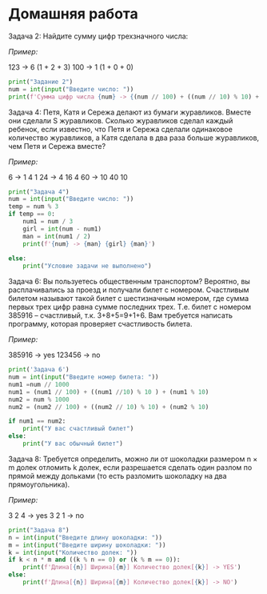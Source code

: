 # Домашняя работа

Задача 2:
Найдите сумму цифр трехзначного числа:

*Пример:*

123 -> 6 (1 + 2 + 3)
100 -> 1 (1 + 0 + 0)

```python
print("Задание 2")
num = int(input("Введите число: "))
print(f'Сумма цифр числа {num} -> {(num // 100) + ((num // 10) % 10) + (num % 10)} ({num // 100} + {(num // 10) % 10} + {num % 10})') 
```

Задача 4:
Петя, Катя и Сережа делают из бумаги журавликов. Вместе они сделали S журавликов.
Сколько журавликов сделал каждый ребенок, если известно,
что Петя и Сережа сделали одинаковое количество журавликов,
а Катя сделала в два раза больше журавликов, чем Петя и Сережа вместе?

*Пример:*

6 -> 1  4  1
24 -> 4  16  4
60 -> 10  40  10

```python
print("Задача 4")
num = int(input("Введите число: "))
temp = num % 3
if temp == 0:
    num1 = num / 3
    girl = int(num - num1)
    man = int(num1 / 2)
    print(f'{num} -> {man} {girl} {man}')
    
else:
    print("Условие задачи не выполнено")
```

Задача 6:
Вы пользуетесь общественным транспортом?
Вероятно, вы расплачивались за проезд и получали билет с номером.
Счастливым билетом называют такой билет с шестизначным номером,
где сумма первых трех цифр равна сумме последних трех.
Т.е. билет с номером 385916 – счастливый, т.к. 3+8+5=9+1+6.
Вам требуется написать программу, которая проверяет счастливость билета.

*Пример:*

385916 -> yes
123456 -> no

```python
print('Задача 6')
num = int(input("Введите номер билета: "))
num1 =num // 1000
num1 = (num1 // 100) + ((num1 //10) % 10 ) + (num1 % 10)
num2 = num % 1000
num2 = (num2 // 100) + ((num2 // 10) % 10) + (num2 % 10)

if num1 == num2:
    print("У вас счастливый билет")
else:
    print("У вас обычный билет")
```

Задача 8:
Требуется определить, можно ли от шоколадки размером n × m долек отломить k долек,
если разрешается сделать один разлом по прямой между дольками (то есть разломить шоколадку на два прямоугольника).

*Пример:*

3 2 4 -> yes
3 2 1 -> no

```python
print("Задача 8")
n = int(input("Введите длину шоколадки: "))
m = int(input("Введите ширину шоколадки: "))
k = int(input("Количество долек: "))
if k < n * m and ((k % n == 0) or (k % m == 0)):
    print(f'Длина[{n}] Ширина[{m}] Количество долек[{k}] -> YES')
else:
    print(f'Длина[{n}] Ширина[{m}] Количество долек[{k}] -> NO')
```
